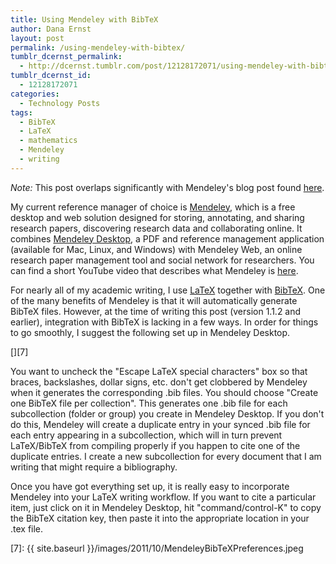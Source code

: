 ```yaml
---
title: Using Mendeley with BibTeX
author: Dana Ernst
layout: post
permalink: /using-mendeley-with-bibtex/
tumblr_dcernst_permalink:
  - http://dcernst.tumblr.com/post/12128172071/using-mendeley-with-bibtex
tumblr_dcernst_id:
  - 12128172071
categories:
  - Technology Posts
tags:
  - BibTeX
  - LaTeX
  - mathematics
  - Mendeley
  - writing
---
```

*Note:* This post overlaps significantly with Mendeley's blog post found [here][1].

My current reference manager of choice is [Mendeley][2], which is a free desktop and web solution designed for storing, annotating, and sharing research papers, discovering research data and collaborating online. It combines [Mendeley Desktop][3], a PDF and reference management application (available for Mac, Linux, and Windows) with Mendeley Web, an online research paper management tool and social network for researchers. You can find a short YouTube video that describes what Mendeley is [here][4].

For nearly all of my academic writing, I use [LaTeX][5] together with [BibTeX][6]. One of the many benefits of Mendeley is that it will automatically generate BibTeX files. However, at the time of writing this post (version 1.1.2 and earlier), integration with BibTeX is lacking in a few ways. In order for things to go smoothly, I suggest the following set up in Mendeley Desktop.

[<img src="{{ site.baseurl }}/images/2011/10/MendeleyBibTeXPreferences.jpeg?fit=550%2C413" alt="" title="Mendeley BibTeX Preferences" class="aligncenter size-full wp-image-114" data-recalc-dims="1" />][7]

You want to uncheck the "Escape LaTeX special characters" box so that braces, backslashes, dollar signs, etc. don't get clobbered by Mendeley when it generates the corresponding .bib files. You should choose "Create one BibTeX file per collection". This generates one .bib file for each subcollection (folder or group) you create in Mendeley Desktop. If you don't do this, Mendeley will create a duplicate entry in your synced .bib file for each entry appearing in a subcollection, which will in turn prevent LaTeX/BibTeX from compiling properly if you happen to cite one of the duplicate entries. I create a new subcollection for every document that I am writing that might require a bibliography.

Once you have got everything set up, it is really easy to incorporate Mendeley into your LaTeX writing workflow. If you want to cite a particular item, just click on it in Mendeley Desktop, hit "command/control-K" to copy the BibTeX citation key, then paste it into the appropriate location in your .tex file.

 [1]: http://www.mendeley.com/blog/tipstricks/howto-use-mendeley-to-create-citations-using-latex-and-bibtex/
 [2]: http://www.mendeley.com
 [3]: http://www.mendeley.com/download-mendeley-desktop
 [4]: http://www.youtube.com/watch?v=uYmxynG_MAs
 [5]: http://www.latex-project.org/
 [6]: http://www.bibtex.org/
 [7]: {{ site.baseurl }}/images/2011/10/MendeleyBibTeXPreferences.jpeg